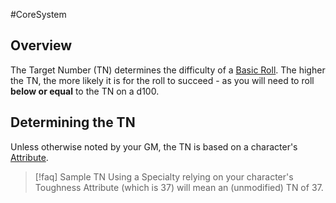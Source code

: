 #CoreSystem 


## Overview
The Target Number (TN)  determines the difficulty of a [Basic Roll](</CoreSystem/Basic Roll.md>). The higher the TN, the more likely it is for the roll to succeed - as you will need to roll **below or equal** to the TN on a d100.

## Determining the TN
Unless otherwise noted by your GM, the TN is based on a character's [Attribute](/CoreSystem/Attribute.md). 
> [!faq] Sample TN
> Using a Specialty relying on your character's Toughness Attribute (which is 37) will mean an (unmodified) TN of 37.
